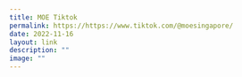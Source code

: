 ```yaml
---
title: MOE Tiktok
permalink: https://https://www.tiktok.com/@moesingapore/
date: 2022-11-16
layout: link
description: ""
image: ""
---
```


